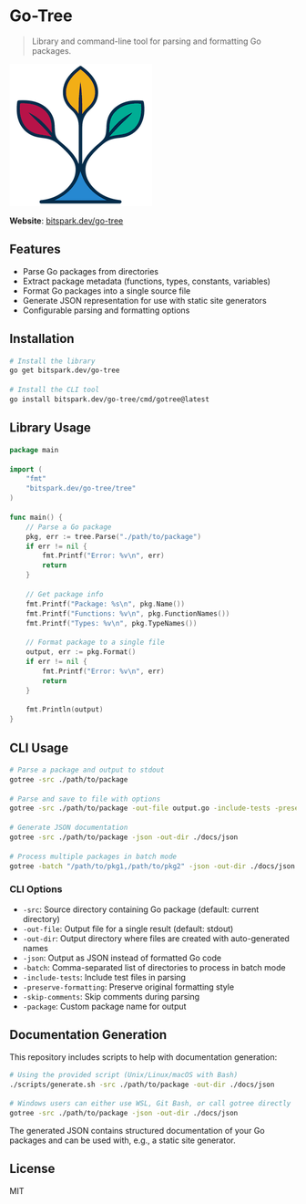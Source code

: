 # Go-Tree

> Library and command-line tool for parsing and formatting Go packages.

[![](assets/go-tree.png)](https://bitspark.dev/go-tree)

**Website**: [bitspark.dev/go-tree](https://bitspark.dev/go-tree)

## Features

- Parse Go packages from directories
- Extract package metadata (functions, types, constants, variables)
- Format Go packages into a single source file
- Generate JSON representation for use with static site generators
- Configurable parsing and formatting options

## Installation

```bash
# Install the library
go get bitspark.dev/go-tree

# Install the CLI tool
go install bitspark.dev/go-tree/cmd/gotree@latest
```

## Library Usage

```go
package main

import (
	"fmt"
	"bitspark.dev/go-tree/tree"
)

func main() {
	// Parse a Go package
	pkg, err := tree.Parse("./path/to/package")
	if err != nil {
		fmt.Printf("Error: %v\n", err)
		return
	}
	
	// Get package info
	fmt.Printf("Package: %s\n", pkg.Name())
	fmt.Printf("Functions: %v\n", pkg.FunctionNames())
	fmt.Printf("Types: %v\n", pkg.TypeNames())
	
	// Format package to a single file
	output, err := pkg.Format()
	if err != nil {
		fmt.Printf("Error: %v\n", err)
		return
	}
	
	fmt.Println(output)
}
```

## CLI Usage

```bash
# Parse a package and output to stdout
gotree -src ./path/to/package

# Parse and save to file with options
gotree -src ./path/to/package -out-file output.go -include-tests -preserve-formatting

# Generate JSON documentation
gotree -src ./path/to/package -json -out-dir ./docs/json

# Process multiple packages in batch mode
gotree -batch "/path/to/pkg1,/path/to/pkg2" -json -out-dir ./docs/json
```

### CLI Options

- `-src`: Source directory containing Go package (default: current directory)
- `-out-file`: Output file for a single result (default: stdout)
- `-out-dir`: Output directory where files are created with auto-generated names
- `-json`: Output as JSON instead of formatted Go code
- `-batch`: Comma-separated list of directories to process in batch mode
- `-include-tests`: Include test files in parsing
- `-preserve-formatting`: Preserve original formatting style
- `-skip-comments`: Skip comments during parsing
- `-package`: Custom package name for output

## Documentation Generation

This repository includes scripts to help with documentation generation:

```bash
# Using the provided script (Unix/Linux/macOS with Bash)
./scripts/generate.sh -src ./path/to/package -out-dir ./docs/json

# Windows users can either use WSL, Git Bash, or call gotree directly
gotree -src ./path/to/package -json -out-dir ./docs/json
```

The generated JSON contains structured documentation of your Go packages and can be used with, e.g., a static site generator.

## License

MIT
